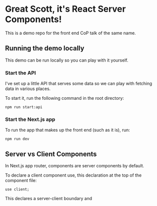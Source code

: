 # Great Scott, it's React Server Components!

This is a demo repo for the front end CoP talk of the same name.

## Running the demo locally

This demo can be run locally so you can play with it yourself.

### Start the API

I've set up a little API that serves some data so we can play with fetching data in various places.

To start it, run the following command in the root directory:

`npm run start:api`

### Start the Next.js app

To run the app that makes up the front end (such as it is), run:

`npm run dev`

## Server vs Client Components

In Next.js app router, components are server components by default.

To declare a client component use, this declaration at the top of the component file:

`use client;`

This declares a server-client boundary and
